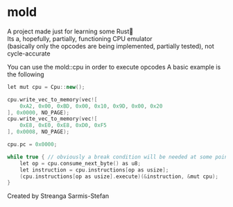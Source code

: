 # mold
A project made just for learning some Rust🤮<br>
Its a, hopefully, partially, functioning CPU emulator<br>
(basically only the opcodes are being implemented, partially tested), not cycle-accurate

You can use the mold::cpu in order to execute opcodes
A basic example is the following
```cpp
let mut cpu = Cpu::new();

cpu.write_vec_to_memory(vec![
    0xA2, 0x00, 0xBD, 0x00, 0x10, 0x9D, 0x00, 0x20
], 0x0000, NO_PAGE);
cpu.write_vec_to_memory(vec![
    0xE8, 0xE0, 0xE8, 0xD0, 0xF5
], 0x0008, NO_PAGE);

cpu.pc = 0x0000;

while true { // obviously a break condition will be needed at some point
    let op = cpu.consume_next_byte() as u8;
    let instruction = cpu.instructions[op as usize];
    (cpu.instructions[op as usize].execute)(&instruction, &mut cpu);
}
```

Created by Streanga Sarmis-Stefan
